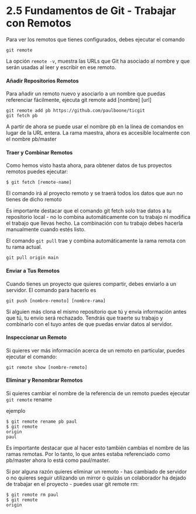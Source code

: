 2.5 Fundamentos de Git - Trabajar con Remotos
===

Para ver los remotos que tienes configurados, debes ejecutar el comando 
```
git remote
```

La opción `remote -v`, muestra las URLs que Git ha asociado al nombre y que
serán usadas al leer y escribir en ese remoto.


#### Añadir Repositorios Remotos

Para añadir un remoto nuevo y asociarlo a un nombre que puedas referenciar
fácilmente, ejecuta git remote add [nombre] [url]

```
git remote add pb https://github.com/paulboone/ticgit
git fetch pb
```

A partir de ahora se puede usar el nombre pb en la línea de comandos en lugar
de la URL entera. La rama maestra, ahora es accesible localmente con el nombre
pb/master


#### Traer y Combinar Remotos

Como hemos visto hasta ahora, para obtener datos de tus proyectos remotos
puedes ejecutar:

```
$ git fetch [remote-name]
```

El comando irá al proyecto remoto y se traerá todos los datos que aun no tienes
de dicho remoto

Es importante destacar que el comando git fetch solo trae datos a tu
repositorio local - no lo combina automáticamente con tu trabajo ni modifica el
trabajo que llevas hecho. La combinación con tu trabajo debes hacerla
manualmente cuando estés listo.

El comando `git pull` trae y combina automáticamente la rama remota con tu rama actual.
```
git pull origin main
```

#### Enviar a Tus Remotos

Cuando tienes un proyecto que quieres compartir, debes enviarlo a un servidor.
El comando para hacerlo es 

```
git push [nombre-remoto] [nombre-rama]
```

Si alguien más clona el mismo repositorio que tú y envía información antes que
tú, tu envío será rechazado. Tendrás que traerte su trabajo y combinarlo con el
tuyo antes de que puedas enviar datos al servidor. 

 #### Inspeccionar un Remoto

Si quieres ver más información acerca de un remoto en particular, puedes
ejecutar el comando:

```
git remote show [nombre-remoto]
```

#### Eliminar y Renombrar Remotos

Si quieres cambiar el nombre de la referencia de un remoto puedes ejecutar `git
remote` rename

ejemplo
```
$ git remote rename pb paul
$ git remote
origin
paul
```

Es importante destacar que al hacer esto también cambias el nombre de las ramas
remotas. Por lo tanto, lo que antes estaba referenciado como pb/master ahora lo
está como paul/master.

Si por alguna razón quieres eliminar un remoto - has cambiado de servidor o no
quieres seguir utilizando un mirror o quizás un colaborador ha dejado de
trabajar en el proyecto - puedes usar git remote rm:

```
$ git remote rm paul
$ git remote
origin
```
